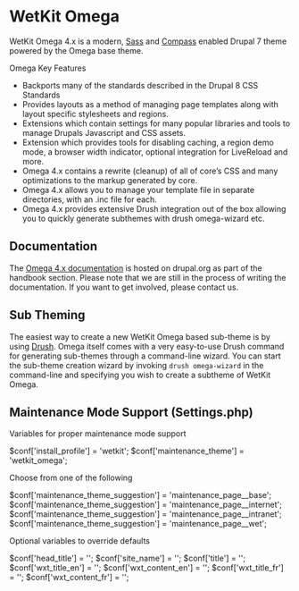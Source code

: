 # WetKit Omega

WetKit Omega 4.x is a modern, [Sass](http://sass-lang.com/) and [Compass](http://compass-style.org/) enabled Drupal 7 theme powered by the Omega base theme.

Omega Key Features
* Backports many of the standards described in the Drupal 8 CSS Standards
* Provides layouts as a method of managing page templates along with layout specific stylesheets and regions.
* Extensions which contain settings for many popular libraries and tools to manage Drupals Javascript and CSS assets.
* Extension which provides tools for disabling caching, a region demo mode, a browser width indicator, optional integration for LiveReload and more.
* Omega 4.x contains a rewrite (cleanup) of all of core’s CSS and many optimizations to the markup generated by core.
* Omega 4.x allows you to manage your template file in separate directories, with an .inc file for each.
* Omega 4.x provides extensive Drush integration out of the box allowing you to quickly generate subthemes with drush omega-wizard etc.

## Documentation

The [Omega 4.x documentation](https://drupal.org/node/1768686) is hosted on drupal.org as part of the handbook section. Please note that we are still in the process of writing the documentation. If you want to get involved, please contact us.

## Sub Theming

The easiest way to create a new WetKit Omega based sub-theme is by using [Drush](http://drupal.org/project/drush). Omega itself comes with a very easy-to-use Drush command for generating sub-themes through a command-line wizard. You can start the sub-theme creation wizard by invoking `drush omega-wizard` in the command-line and specifying you wish to create a subtheme of WetKit Omega.

## Maintenance Mode Support (Settings.php)

Variables for proper maintenance mode support

$conf['install_profile'] = 'wetkit';
$conf['maintenance_theme'] = 'wetkit_omega';

Choose from one of the following

$conf['maintenance_theme_suggestion'] = 'maintenance_page__base';
$conf['maintenance_theme_suggestion'] = 'maintenance_page__internet';
$conf['maintenance_theme_suggestion'] = 'maintenance_page__intranet';
$conf['maintenance_theme_suggestion'] = 'maintenance_page__wet';

Optional variables to override defaults

$conf['head_title'] = '';
$conf['site_name'] = '';
$conf['title'] = '';
$conf['wxt_title_en'] = '';
$conf['wxt_content_en'] = '';
$conf['wxt_title_fr'] = '';
$conf['wxt_content_fr'] = '';
